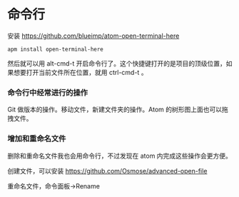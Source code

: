 # 命令行

安装 https://github.com/blueimp/atom-open-terminal-here

```
apm install open-terminal-here
```

然后就可以用 alt-cmd-t 开启命令行了。这个快捷键打开的是项目的顶级位置，如果想要打开当前文件所在位置，就用 ctrl-cmd-t 。


### 命令行中经常进行的操作

Git 做版本的操作。移动文件，新建文件夹的操作。Atom 的树形图上面也可以拖拽文件。

### 增加和重命名文件

删除和重命名文件我也会用命令行，不过发现在 atom 内完成这些操作会更方便。

创建文件，可以安装 https://github.com/Osmose/advanced-open-file

重命名文件，命令面板->Rename
